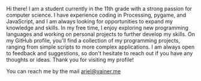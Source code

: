 Hi there! I am a student currently in the 11th grade with a strong passion for computer science. I have experience coding in Processing, pygame, and JavaScript, and I am always looking for opportunities to expand my knowledge and skills. In my free time, I enjoy exploring new programming languages and working on personal projects to further develop my skills. On my GitHub profile, you'll find a collection of my programming projects, ranging from simple scripts to more complex applications. I am always open to feedback and suggestions, so don't hesitate to reach out if you have any thoughts or ideas. Thank you for visiting my profile!

You can reach me by the mail ariel@vainer.me

<!---
VainerAriel/VainerAriel is a ✨ special ✨ repository because its `README.md` (this file) appears on your GitHub profile.
You can click the Preview link to take a look at your changes.
--->
